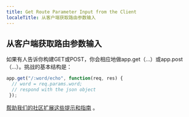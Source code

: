```yaml
---
title: Get Route Parameter Input from the Client
localeTitle: 从客户端获取路由参数输入
---
```

## 从客户端获取路由参数输入

如果有人告诉你构建GET或POST，你会相应地做app.get（...）或app.post（...）。挑战的基本结构是：

```javascript
app.get("/:word/echo", function(req, res) { 
  // word = req.params.word; 
  // respond with the json object 
 }); 
```

[帮助我们的社区扩展这些提示和指南](https://github.com/freecodecamp/guides/tree/master/src/pages/certifications/apis-and-microservices/basic-node-and-express/get-route-parameter-input-from-the-client/index.md) 。